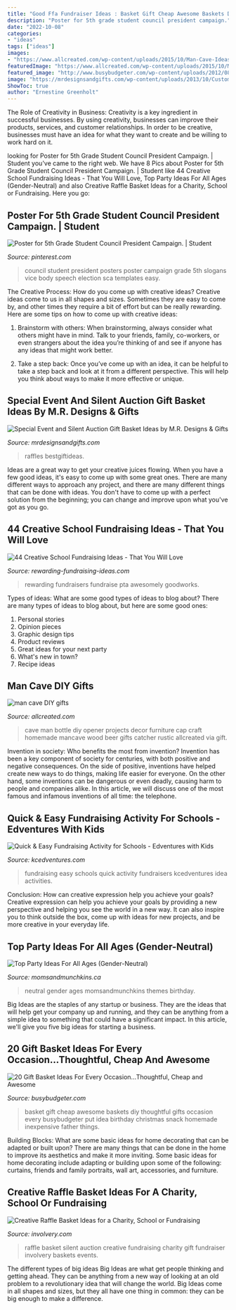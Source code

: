 ```yaml
---
title: "Good Ffa Fundraiser Ideas : Basket Gift Cheap Awesome Baskets Diy Thoughtful Gifts Occasion Every Busybudgeter Put Idea Birthday Christmas Snack Homemade Inexpensive Father Things"
description: "Poster for 5th grade student council president campaign."
date: "2022-10-08"
categories:
- "ideas"
tags: ["ideas"]
images:
- "https://www.allcreated.com/wp-content/uploads/2015/10/Man-Cave-Ideas-21-DIY-Decor-and-Furniture-Projects-17.jpg"
featuredImage: "https://www.allcreated.com/wp-content/uploads/2015/10/Man-Cave-Ideas-21-DIY-Decor-and-Furniture-Projects-17.jpg"
featured_image: "http://www.busybudgeter.com/wp-content/uploads/2012/08/photo.jpg"
image: "https://mrdesignsandgifts.com/wp-content/uploads/2013/10/Custom-Pool-Time.jpg"
ShowToc: true
author: "Ernestine Greenholt"
---
```



The Role of Creativity in Business:
Creativity is a key ingredient in successful businesses. By using creativity, businesses can improve their products, services, and customer relationships. In order to be creative, businesses must have an idea for what they want to create and be willing to work hard on it.

	

		
looking for Poster for 5th Grade Student Council President Campaign. | Student you've came to the right web. We have 8 Pics about Poster for 5th Grade Student Council President Campaign. | Student like 44 Creative School Fundraising Ideas - That You Will Love, Top Party Ideas For All Ages (Gender-Neutral) and also Creative Raffle Basket Ideas for a Charity, School or Fundraising. Here you go:
		
    
## Poster For 5th Grade Student Council President Campaign. | Student

<img loading=lazy src="https://i.pinimg.com/736x/26/f2/f2/26f2f2a13cf2856d34bff9573453c262.jpg" onerror="this.onerror=null;this.src='https://tse1.mm.bing.net/th?id=OIP.BqCEFkDvOVCU8Z_fDu0XTQHaJ6&amp;pid=15.1';" alt="Poster for 5th Grade Student Council President Campaign. | Student">

_Source: pinterest.com_

>council student president posters poster campaign grade 5th slogans vice body speech election sca templates easy. 

	

The Creative Process: How do you come up with creative ideas?
Creative ideas come to us in all shapes and sizes. Sometimes they are easy to come by, and other times they require a bit of effort but can be really rewarding. Here are some tips on how to come up with creative ideas:
1. Brainstorm with others: When brainstorming, always consider what others might have in mind. Talk to your friends, family, co-workers, or even strangers about the idea you’re thinking of and see if anyone has any ideas that might work better.

2. Take a step back: Once you’ve come up with an idea, it can be helpful to take a step back and look at it from a different perspective. This will help you think about ways to make it more effective or unique.


    
## Special Event And Silent Auction Gift Basket Ideas By M.R. Designs &amp; Gifts

<img loading=lazy src="https://mrdesignsandgifts.com/wp-content/uploads/2013/10/Custom-Pool-Time.jpg" onerror="this.onerror=null;this.src='https://tse2.mm.bing.net/th?id=OIP.AfqC23MBnG05c6XUYWAOLAHaNI&amp;pid=15.1';" alt="Special Event and Silent Auction Gift Basket Ideas by M.R. Designs &amp; Gifts">

_Source: mrdesignsandgifts.com_

>raffles bestgiftideas. 

	

Ideas are a great way to get your creative juices flowing. When you have a few good ideas, it's easy to come up with some great ones. There are many different ways to approach any project, and there are many different things that can be done with ideas. You don't have to come up with a perfect solution from the beginning; you can change and improve upon what you've got as you go.

    
## 44 Creative School Fundraising Ideas - That You Will Love

<img loading=lazy src="https://www.rewarding-fundraising-ideas.com/images/44-creative-school-ideas.jpg" onerror="this.onerror=null;this.src='https://tse1.mm.bing.net/th?id=OIP._oDO-AyjwQkteLm3zOMobAHaLH&amp;pid=15.1';" alt="44 Creative School Fundraising Ideas - That You Will Love">

_Source: rewarding-fundraising-ideas.com_

>rewarding fundraisers fundraise pta awesomely goodworks. 

	

Types of ideas: What are some good types of ideas to blog about?
There are many types of ideas to blog about, but here are some good ones:
1. Personal stories 
2. Opinion pieces 
3. Graphic design tips 
4. Product reviews 
5. Great ideas for your next party 
6. What's new in town? 
7. Recipe ideas 

    
## Man Cave DIY Gifts

<img loading=lazy src="https://www.allcreated.com/wp-content/uploads/2015/10/Man-Cave-Ideas-21-DIY-Decor-and-Furniture-Projects-17.jpg" onerror="this.onerror=null;this.src='https://tse2.mm.bing.net/th?id=OIP.W6C9qJdDgnjbRxgNzKH5NQHaJ3&amp;pid=15.1';" alt="man cave DIY gifts">

_Source: allcreated.com_

>cave man bottle diy opener projects decor furniture cap craft homemade mancave wood beer gifts catcher rustic allcreated via gift. 

	

Invention in society: Who benefits the most from invention?
Invention has been a key component of society for centuries, with both positive and negative consequences. On the side of positive, inventions have helped create new ways to do things, making life easier for everyone. On the other hand, some inventions can be dangerous or even deadly, causing harm to people and companies alike. In this article, we will discuss one of the most famous and infamous inventions of all time: the telephone.

    
## Quick &amp; Easy Fundraising Activity For Schools - Edventures With Kids

<img loading=lazy src="http://www.kcedventures.com/images/boxtopfund.jpg" onerror="this.onerror=null;this.src='https://tse4.mm.bing.net/th?id=OIP.4nsZ2XKRi9HSOnSC2KdJAQHaLH&amp;pid=15.1';" alt="Quick &amp; Easy Fundraising Activity for Schools - Edventures with Kids">

_Source: kcedventures.com_

>fundraising easy schools quick activity fundraisers kcedventures idea activities. 

	

Conclusion: How can creative expression help you achieve your goals?
Creative expression can help you achieve your goals by providing a new perspective and helping you see the world in a new way. It can also inspire you to think outside the box, come up with ideas for new projects, and be more creative in your everyday life.

    
## Top Party Ideas For All Ages (Gender-Neutral)

<img loading=lazy src="http://www.momsandmunchkins.ca/wp-content/uploads/2014/08/top-party-ideas-all-ages.jpg" onerror="this.onerror=null;this.src='https://tse1.mm.bing.net/th?id=OIP.HUV9_A0eC8jHNlI8sWi_3gHaKl&amp;pid=15.1';" alt="Top Party Ideas For All Ages (Gender-Neutral)">

_Source: momsandmunchkins.ca_

>neutral gender ages momsandmunchkins themes birthday. 

	

Big Ideas are the staples of any startup or business. They are the ideas that will help get your company up and running, and they can be anything from a simple idea to something that could have a significant impact. In this article, we'll give you five big ideas for starting a business.

    
## 20 Gift Basket Ideas For Every Occasion...Thoughtful, Cheap And Awesome

<img loading=lazy src="http://www.busybudgeter.com/wp-content/uploads/2012/08/photo.jpg" onerror="this.onerror=null;this.src='https://tse1.mm.bing.net/th?id=OIP.lvO1DWMeRaoom_P1R0QpeAHaJ4&amp;pid=15.1';" alt="20 Gift Basket Ideas For Every Occasion...Thoughtful, Cheap and Awesome">

_Source: busybudgeter.com_

>basket gift cheap awesome baskets diy thoughtful gifts occasion every busybudgeter put idea birthday christmas snack homemade inexpensive father things. 

	

Building Blocks: What are some basic ideas for home decorating that can be adapted or built upon?
There are many things that can be done in the home to improve its aesthetics and make it more inviting. Some basic ideas for home decorating include adapting or building upon some of the following: curtains, friends and family portraits, wall art, accessories, and furniture.

    
## Creative Raffle Basket Ideas For A Charity, School Or Fundraising

<img loading=lazy src="http://involvery.com/wp-content/uploads/2018/02/raffle-basket-ideas-9.jpg" onerror="this.onerror=null;this.src='https://tse4.mm.bing.net/th?id=OIP.GkKPIUArGnpuT-slNzuRFgHaLH&amp;pid=15.1';" alt="Creative Raffle Basket Ideas for a Charity, School or Fundraising">

_Source: involvery.com_

>raffle basket silent auction creative fundraising charity gift fundraiser involvery baskets events. 

	

The different types of big ideas
Big Ideas are what get people thinking and getting ahead. They can be anything from a new way of looking at an old problem to a revolutionary idea that will change the world. Big Ideas come in all shapes and sizes, but they all have one thing in common: they can be big enough to make a difference.

